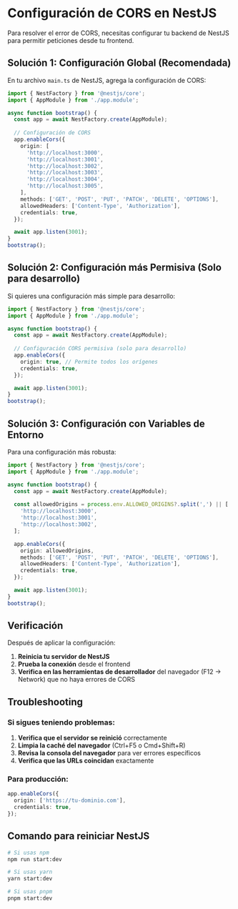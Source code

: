 # Configuración de CORS en NestJS

Para resolver el error de CORS, necesitas configurar tu backend de NestJS para permitir peticiones desde tu frontend.

## Solución 1: Configuración Global (Recomendada)

En tu archivo `main.ts` de NestJS, agrega la configuración de CORS:

```typescript
import { NestFactory } from '@nestjs/core';
import { AppModule } from './app.module';

async function bootstrap() {
  const app = await NestFactory.create(AppModule);
  
  // Configuración de CORS
  app.enableCors({
    origin: [
      'http://localhost:3000',
      'http://localhost:3001', 
      'http://localhost:3002',
      'http://localhost:3003',
      'http://localhost:3004',
      'http://localhost:3005',
    ],
    methods: ['GET', 'POST', 'PUT', 'PATCH', 'DELETE', 'OPTIONS'],
    allowedHeaders: ['Content-Type', 'Authorization'],
    credentials: true,
  });

  await app.listen(3001);
}
bootstrap();
```

## Solución 2: Configuración más Permisiva (Solo para desarrollo)

Si quieres una configuración más simple para desarrollo:

```typescript
import { NestFactory } from '@nestjs/core';
import { AppModule } from './app.module';

async function bootstrap() {
  const app = await NestFactory.create(AppModule);
  
  // Configuración CORS permisiva (solo para desarrollo)
  app.enableCors({
    origin: true, // Permite todos los orígenes
    credentials: true,
  });

  await app.listen(3001);
}
bootstrap();
```

## Solución 3: Configuración con Variables de Entorno

Para una configuración más robusta:

```typescript
import { NestFactory } from '@nestjs/core';
import { AppModule } from './app.module';

async function bootstrap() {
  const app = await NestFactory.create(AppModule);
  
  const allowedOrigins = process.env.ALLOWED_ORIGINS?.split(',') || [
    'http://localhost:3000',
    'http://localhost:3001',
    'http://localhost:3002',
  ];

  app.enableCors({
    origin: allowedOrigins,
    methods: ['GET', 'POST', 'PUT', 'PATCH', 'DELETE', 'OPTIONS'],
    allowedHeaders: ['Content-Type', 'Authorization'],
    credentials: true,
  });

  await app.listen(3001);
}
bootstrap();
```

## Verificación

Después de aplicar la configuración:

1. **Reinicia tu servidor de NestJS**
2. **Prueba la conexión** desde el frontend
3. **Verifica en las herramientas de desarrollador** del navegador (F12 → Network) que no haya errores de CORS

## Troubleshooting

### Si sigues teniendo problemas:

1. **Verifica que el servidor se reinició** correctamente
2. **Limpia la caché del navegador** (Ctrl+F5 o Cmd+Shift+R)
3. **Revisa la consola del navegador** para ver errores específicos
4. **Verifica que las URLs coincidan** exactamente

### Para producción:

```typescript
app.enableCors({
  origin: ['https://tu-dominio.com'],
  credentials: true,
});
```

## Comando para reiniciar NestJS

```bash
# Si usas npm
npm run start:dev

# Si usas yarn
yarn start:dev

# Si usas pnpm
pnpm start:dev
``` 